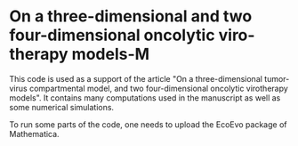 # On a three-dimensional and two four-dimensional oncolytic viro-therapy models-M
This code is used as a support of the article "On a three-dimensional tumor-virus compartmental model, and two four-dimensional oncolytic virotherapy models". It contains many computations used in the manuscript as well as some numerical simulations. 

To run some parts of the code, one needs to upload the EcoEvo package of Mathematica.
